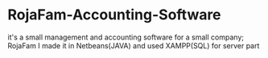 # RojaFam-Accounting-Software
it's a small management and accounting software for a small company; RojaFam
I made it in Netbeans(JAVA) and used XAMPP(SQL) for server part 
